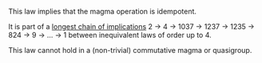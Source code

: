 This law implies that the magma operation is idempotent.

It is part of a [longest chain of implications](https://leanprover.zulipchat.com/#narrow/channel/458659-Equational/topic/Longest.20implication.20chain/near/521750611) 2 → 4 → 1037 → 1237 → 1235 → 824 → 9 → … → 1 between inequivalent laws of order up to 4.

This law cannot hold in a (non-trivial) commutative magma or quasigroup.

